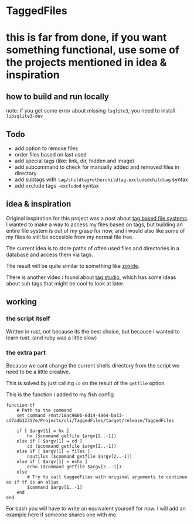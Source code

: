 # TaggedFiles

# this is far from done, if you want something functional, use some of the projects mentioned in idea & inspiration

## how to build and run locally

note: if you get some error about missing `lsqlite3`, you need to install `libsqlite3-dev`


## Todo

- add option to remove files
- order files based on last used
- add special tags (like: link, dir, hidden and image)
- add subcommand to check for manually added and removed files in directory
- add subtags with `tag/childtag+otherchildtag-excludedchildtag` syntax
- add exclude tags `-excluded` syntax

## idea & inspiration
Original inspiration for this project was a post about [tag based file systems](https://garrit.xyz/posts/2024-04-02-fuck-trees-use-tags).
I wanted to make a way to access my files based on tags, but building an entire file system is out of my grasp for now, and i would also like some of my files to still be accesible from my normal file tree.

The current idea is to store paths of often used files and directories in a database and access them via tags.

The result will be quite similar to something like [zoxide](https://github.com/ajeetdsouza/zoxide).

There is another video i found about [tag studio](https://www.youtube.com/watch?v=wTQeMkYRMcw&t=3s), which has some ideas about sub tags that might be cool to look at later.

## working

### the script itself
Written in rust, not because its the best choice, but because i wanted to learn rust. (and ruby was a little slow)

### the extra part
Because we cant change the current shells directory from the script we need to be a little creative.

This is solved by just calling `cd` on the result of the `getfile` option.

This is the function i added to my fish config
```fish
function tf
    # Path to the command
    set command /mnt/18ac960b-6d14-4864-ba13-cd7adb12357e/Projects/cli/TaggedFiles/target/release/TaggedFiles

    if [ $argv[1] = hx ]
        hx ($command getfile $argv[2..-1])
    else if [ $argv[1] = cd ]
        cd ($command getfile $argv[2..-1])
    else if [ $argv[1] = files ]
        nautilus ($command getfile $argv[2..-1])
    else if [ $argv[1] = echo ]
        echo ($command getfile $argv[2..-1])
    else
        # Try to call taggedFiles with original arguments to continue as if tf is an alias
        $command $argv[1..-1]
    end
end
```

For bash you will have to write an equivalent yourself for now. I will add an example here if someone shares one with me.

